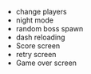 - change players
- night mode
- random boss spawn
- dash reloading
- Score screen
- retry screen
- Game over screen